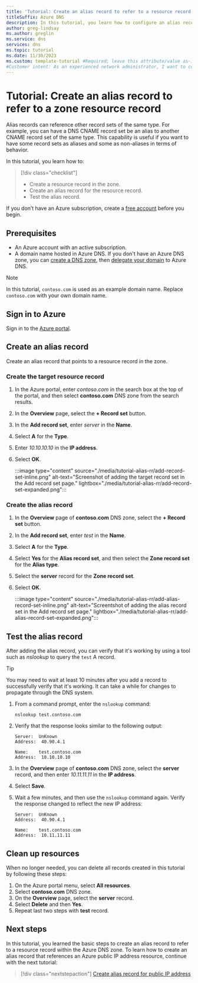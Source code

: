 ```yaml
---
title: 'Tutorial: Create an alias record to refer to a resource record in a zone'
titleSuffix: Azure DNS
description: In this tutorial, you learn how to configure an alias record to reference a resource record within the zone.
author: greg-lindsay
ms.author: greglin
ms.service: dns
services: dns
ms.topic: tutorial
ms.date: 11/30/2023
ms.custom: template-tutorial #Required; leave this attribute/value as-is.
#Customer intent: As an experienced network administrator, I want to configure Azure an DNS alias record to refer to a resource record within the zone.
---
```


# Tutorial: Create an alias record to refer to a zone resource record

Alias records can reference other record sets of the same type. For example, you can have a DNS CNAME record set be an alias to another CNAME record set of the same type. This capability is useful if you want to have some record sets as aliases and some as non-aliases in terms of behavior.

In this tutorial, you learn how to:

> [!div class="checklist"]
> * Create a resource record in the zone.
> * Create an alias record for the resource record.
> * Test the alias record.

If you don’t have an Azure subscription, create a [free account](https://azure.microsoft.com/free/?WT.mc_id=A261C142F) before you begin.

## Prerequisites

* An Azure account with an active subscription.
* A domain name hosted in Azure DNS. If you don't have an Azure DNS zone, you can [create a DNS zone](./dns-delegate-domain-azure-dns.md#create-a-dns-zone), then [delegate your domain](dns-delegate-domain-azure-dns.md#delegate-the-domain) to Azure DNS.

> [!NOTE]
> In this tutorial, `contoso.com` is used as an example domain name. Replace `contoso.com` with your own domain name.

## Sign in to Azure

Sign in to the [Azure portal](https://portal.azure.com).

## Create an alias record

Create an alias record that points to a resource record in the zone.

### Create the target resource record
1. In the Azure portal, enter *contoso.com* in the search box at the top of the portal, and then select **contoso.com** DNS zone from the search results.
1. In the **Overview** page, select the **+ Record set** button.
1. In the **Add record set**, enter *server* in the **Name**.
1. Select **A** for the **Type**.
1. Enter *10.10.10.10* in the **IP address**.
1. Select **OK**.

    :::image type="content" source="./media/tutorial-alias-rr/add-record-set-inline.png" alt-text="Screenshot of adding the target record set in the Add record set page." lightbox="./media/tutorial-alias-rr/add-record-set-expanded.png":::

### Create the alias record
1. In the **Overview** page of **contoso.com** DNS zone, select the **+ Record set** button.
1. In the **Add record set**, enter *test* in the **Name**.
1. Select **A** for the **Type**.
1. Select **Yes** for the **Alias record set**, and then select the **Zone record set** for the **Alias type**.
1. Select the **server** record for the **Zone record set**.
1. Select **OK**.

    :::image type="content" source="./media/tutorial-alias-rr/add-alias-record-set-inline.png" alt-text="Screentshot of adding the alias record set in the Add record set page." lightbox="./media/tutorial-alias-rr/add-alias-record-set-expanded.png":::

## Test the alias record

After adding the alias record, you can verify that it's working by using a tool such as *nslookup* to query the `test` A record. 

> [!TIP]
> You may need to wait at least 10 minutes after you add a record to successfully verify that it's working. It can take a while for changes to propagate through the DNS system.

1. From a command prompt, enter the `nslookup` command:

   ```
   nslookup test.contoso.com
   ```

1. Verify that the response looks similar to the following output:

    ```
    Server:  UnKnown
    Address:  40.90.4.1

    Name:    test.contoso.com
    Address:  10.10.10.10
    ```

1. In the **Overview** page of **contoso.com** DNS zone, select the **server** record, and then enter *10.11.11.11* in the **IP address**.

1. Select **Save**.

1. Wait a few minutes, and then use the `nslookup` command again. Verify the response changed to reflect the new IP address:


    ```
    Server:  UnKnown
    Address:  40.90.4.1

    Name:    test.contoso.com
    Address:  10.11.11.11
    ```

## Clean up resources

When no longer needed, you can delete all records created in this tutorial by following these steps:

1. On the Azure portal menu, select **All resources**.
1. Select **contoso.com** DNS zone.
1. On the **Overview** page, select the **server** record.
1. Select **Delete** and then **Yes**.
1. Repeat last two steps with **test** record.

## Next steps

In this tutorial, you learned the basic steps to create an alias record to refer to a resource record within the Azure DNS zone. To learn how to create an alias record that references an Azure public IP address resource, continue with the next tutorial:

> [!div class="nextstepaction"]
> [Create alias record for public IP address](tutorial-alias-pip.md)
